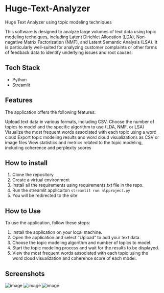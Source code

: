 # Huge-Text-Analyzer
Huge Text Analyzer using topic modeling techniques

This software is designed to analyze large volumes of text data using topic modeling techniques, including Latent Dirichlet Allocation (LDA), Non-negative Matrix Factorization (NMF), and Latent Semantic Analysis (LSA). It is particularly well-suited for analyzing customer complaints or other forms of feedback data to identify underlying issues and root causes.

## Tech Stack
* Python
* Streamlit

## Features

The application offers the following features:

Upload text data in various formats, including CSV.
Choose the number of topics to model and the specific algorithm to use (LDA, NMF, or LSA)
Visualize the most frequent words associated with each topic using a word cloud
Export topic modeling results and word cloud visualizations as CSV or image files
View statistics and metrics related to the topic modeling, including coherence and perplexity scores

## How to install

1. Clone the repository
2. Create a virtual environment
3. Install all the requirements using requirements.txt file in the repo.
4. Run the streamlit applicaiton 
` streamlit run nlpproject.py `
5. You will be redirected to the site

## How to Use

To use the application, follow these steps:

1. Install the application on your local machine.
2. Open the application and select "Upload" to add your text data.
3. Choose the topic modeling algorithm and number of topics to model.
4. Start the topic modeling process and wait for the results to be displayed.
5. View the most frequent words associated with each topic using the word cloud visualization and coherence score of each model.

## Screenshots
![image](https://user-images.githubusercontent.com/29543544/235374815-5bf599ae-e9eb-402d-9fa9-e8cd3aee595a.png)
![image](https://user-images.githubusercontent.com/29543544/235374842-e3c692f4-880e-4e09-91c1-e1ef6725e6aa.png)
![image](https://user-images.githubusercontent.com/29543544/235374777-48a92338-d4db-403f-a623-f815cafecf11.png)


